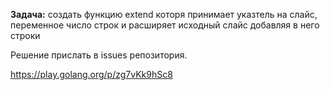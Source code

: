 
**Задача:**
создать функцию extend которя принимает указтель на слайс, переменное число строк и расширяет исходный слайс добавляя в него строки

Решение прислать в issues репозитория.

https://play.golang.org/p/zg7vKk9hSc8
